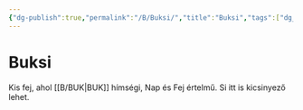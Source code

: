 ```yaml
---
{"dg-publish":true,"permalink":"/B/Buksi/","title":"Buksi","tags":["dg_uploaded"],"created":"2023-11-22T01:03","updated":"2023-11-22T01:03"}
---
```



# Buksi

Kis fej, ahol [[B/BUK\|BUK]] hímségi, Nap és Fej értelmű. Si itt is kicsinyező lehet.  